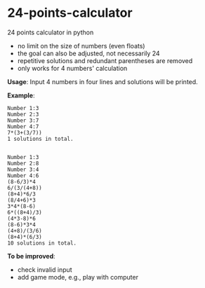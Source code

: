# 24-points-calculator

24 points calculator in python

* no limit on the size of numbers (even floats)
* the goal can also be adjusted, not necessarily 24
* repetitive solutions and redundant parentheses are removed
* only works for 4 numbers' calculation

**Usage**: Input 4 numbers in four lines and solutions will be printed.

**Example**:

```
Number 1:3
Number 2:3
Number 3:7
Number 4:7
7*(3+(3/7))
1 solutions in total.


Number 1:3
Number 2:8
Number 3:4
Number 4:6
(8-6/3)*4
6/(3/(4+8))
(8+4)*6/3
(8/4+6)*3
3*4*(8-6)
6*((8+4)/3)
(4*3-8)*6
(8-6)*3*4
(4+8)/(3/6)
(8+4)*(6/3)
10 solutions in total.
```

**To be improved**:

* check invalid input
* add game mode, e.g., play with computer
